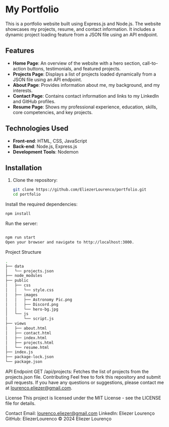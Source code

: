 
# My Portfolio

This is a portfolio website built using Express.js and Node.js. The website showcases my projects, resume, and contact information. It includes a dynamic project loading feature from a JSON file using an API endpoint.

## Features

- **Home Page**: An overview of the website with a hero section, call-to-action buttons, testimonials, and featured projects.
- **Projects Page**: Displays a list of projects loaded dynamically from a JSON file using an API endpoint.
- **About Page**: Provides information about me, my background, and my interests.
- **Contact Page**: Contains contact information and links to my LinkedIn and GitHub profiles.
- **Resume Page**: Shows my professional experience, education, skills, core competencies, and key projects.

## Technologies Used

- **Front-end**: HTML, CSS, JavaScript
- **Back-end**: Node.js, Express.js
- **Development Tools**: Nodemon

## Installation

1. Clone the repository:
   ```bash
   git clone https://github.com/EliezerLourenco/portfolio.git
   cd portfolio
Install the required dependencies:

```bash
npm install
```
Run the server:


```bash

npm run start
Open your browser and navigate to http://localhost:3000.
```

Project Structure
```bash
.
├── data
│   └── projects.json
├── node_modules
├── public
│   ├── css
│   │   └── style.css
│   ├── images
│   │   ├── Astronomy Pic.png
│   │   ├── Discord.png
│   │   └── hero-bg.jpg
│   └── js
│       └── script.js
├── views
│   ├── about.html
│   ├── contact.html
│   ├── index.html
│   ├── projects.html
│   └── resume.html
├── index.js
├── package-lock.json
└── package.json
```
API Endpoint
GET /api/projects: Fetches the list of projects from the projects.json file.
Contributing
Feel free to fork this repository and submit pull requests. If you have any questions or suggestions, please contact me at lourenco.eliezer@gmail.com.

License
This project is licensed under the MIT License - see the LICENSE file for details.

Contact
Email: lourenco.eliezer@gmail.com
LinkedIn: Eliezer Lourenço
GitHub: EliezerLourenco
© 2024 Eliezer Lourenço
